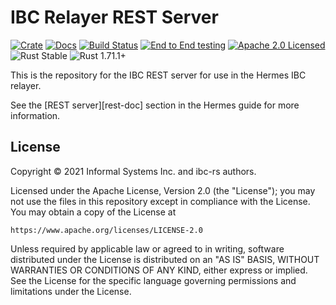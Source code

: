 # IBC Relayer REST Server

[![Crate][crate-image]][crate-link]
[![Docs][docs-image]][docs-link]
[![Build Status][build-image]][build-link]
[![End to End testing][e2e-image]][e2e-link]
[![Apache 2.0 Licensed][license-image]][license-link]
![Rust Stable][rustc-image]
![Rust 1.71.1+][rustc-version]

This is the repository for the IBC REST server for use in the Hermes IBC relayer.

See the [REST server][rest-doc] section in the Hermes guide for more information.

## License

Copyright © 2021 Informal Systems Inc. and ibc-rs authors.

Licensed under the Apache License, Version 2.0 (the "License"); you may not use the files in this repository except in compliance with the License. You may obtain a copy of the License at

    https://www.apache.org/licenses/LICENSE-2.0

Unless required by applicable law or agreed to in writing, software distributed under the License is distributed on an "AS IS" BASIS, WITHOUT WARRANTIES OR CONDITIONS OF ANY KIND, either express or implied. See the License for the specific language governing permissions and limitations under the License.


[//]: # (badges)

[crate-image]: https://img.shields.io/crates/v/ibc-relayer-rest.svg
[crate-link]: https://crates.io/crates/ibc-relayer-rest
[docs-image]: https://docs.rs/ibc-relayer-rest/badge.svg
[docs-link]: https://docs.rs/ibc-relayer-rest/

[build-image]: https://github.com/informalsystems/hermes/workflows/Rust/badge.svg
[build-link]: https://github.com/informalsystems/hermes/actions?query=workflow%3ARust
[e2e-image]: https://github.com/informalsystems/hermes/workflows/End%20to%20End%20testing/badge.svg
[e2e-link]: https://github.com/informalsystems/hermes/actions?query=workflow%3A%22End+to+End+testing%22
[telemetry-doc]: https://hermes.informal.systems/rest-api.html

[license-image]: https://img.shields.io/badge/license-Apache2.0-blue.svg
[license-link]: https://github.com/informalsystems/hermes/blob/master/LICENSE
[rustc-image]: https://img.shields.io/badge/rustc-stable-blue.svg
[rustc-version]: https://img.shields.io/badge/rustc-1.71.1+-blue.svg
